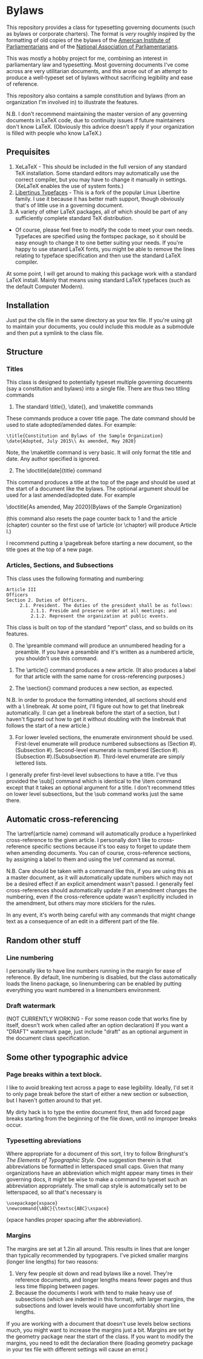 # Bylaws

This repository provides a class for typesetting governing documents (such as bylaws or corporate charters). The format is *very* roughly inspired by the formatting of old copies of the bylaws of the [American Institute of Parliamentarians](https://aipparl.wildapricot.org) and of the [National Association of Parliamentarians](https://www.parliamentarians.org).

This was mostly a hobby project for me, combining an interest in parliamentary law and typesetting. Most governing documents I've come across are very utilitarian documents, and this arose out of an attempt to produce a well-typeset set of bylaws without sacrificing legibility and ease of reference.

This repository also contains a sample constitution and bylaws (from an organization I'm involved in) to illustrate the features.

N.B. I don't recommend maintaining the master version of any governing documents in LaTeX code, due to continuity issues if future maintainers don't know LaTeX. (Obviously this advice doesn't apply if your organization is filled with people who know LaTeX.)

## Prequisites

1. XeLaTeX - This should be included in the full version of any standard TeX installation. Some standard editors may automatically use the correct compiler, but you may have to change it manually in settings. (XeLaTeX enables the use of system fonts.)
2. [Libertinus Typefaces](https://github.com/alif-type/libertinus) - This is a fork of the popular Linux Libertine family. I use it because it has better math support, though obviously that's of little use in a governing document.
3. A variety of other LaTeX packages, all of which should be part of any sufficiently complete standard TeX distribution.

* Of course, please feel free to modify the code to meet your own needs. Typefaces are specified using the fontspec package, so it should be easy enough to change it to one better suiting your needs. If you're happy to use stanard LaTeX fonts, you might be able to remove the lines relating to typeface specification and then use the standard LaTeX compiler. 

At some point, I will get around to making this package work with a standard LaTeX install. Mainly that means using standard LaTeX typefaces (such as the default Computer Modern).

## Installation

Just put the cls file in the same directory as your tex file. If you're using git to maintain your documents, you could include this module as a submodule and then put a symlink to the class file.

## Structure

### Titles

This class is designed to potentially typeset multiple governing documents (say a constitution and bylaws) into a single file. There are thus two titling commands

1. The standard \title{}, \date{}, and \maketitle commands

These commands produce a cover title page. The date command should be used to state adopted/amended dates. For example:

```
\title{Constitution and Bylaws of the Sample Organization}
\date{Adopted, July 2015\\ As amended, May 2020}
```

Note, the \maketitle command is very basic. It will only format the title and date. Any author specified is ignored.

2. The \doctitle[date]{title} command

This command produces a title at the top of the page and should be used at the start of a document like the bylaws. The optional argument should be used for a last amended/adopted date. For example

\doctitle[As amended, May 2020]{Bylaws of the Sample Organization}

(this command also resets the page counter back to 1 and the article (chapter) counter so the first use of \article (or \chapter) will produce Article I.)

I recommend putting a \pagebreak before starting a new document, so the title goes at the top of a new page.

### Articles, Sections, and Subsections

This class uses the following formating and numbering:
```
Article III
Officers
Section 2. Duties of Officers.
     2.1. President. The duties of the president shall be as follows:
         2.1.1. Preside and preserve order at all meetings; and
         2.1.2. Represent the organization at public events.
```
This class is built on top of the standard "report" class, and so builds on its features.

0. The \preamble command will produce an unnumbered heading for a preamble. If you have a preamble and it's written as a numbered article, you shouldn't use this command.

1. The \article{} command produces a new article. (It also produces a label for that article with the same name for cross-referencing purposes.)

2. The \section{} command produces a new section, as expected.

N.B. In order to produce the formatting intended, all sections should end with a \\ linebreak. At some point, I'll figure out how to get that linebreak automatically. (I can get a linebreak before the start of a section, but I haven't figured out how to get it without doubling with the linebreak that follows the start of a new article.)

3. For lower leveled sections, the enumerate environment should be used. First-level enumerate will produce numbered subsections as (Section #).(Subsection #). Second-level enumerate is numbered (Section #).(Subsection #).(Subsubsection #). Third-level enumerate are simply lettered lists.

I generally prefer first-level level subsections to have a title. I've thus provided the \sub[] command which is identical to the \item command except that it takes an optional argument for a title. I don't recommend titles on lower level subsections, but the \sub command works just the same there.

## Automatic cross-referencing

The \artref{article name} command will automatically produce a hyperlinked cross-reference to the given article. I personally don't like to cross-reference specific sections because it's too easy to forget to update them when amending documents. You can of course, cross-reference sections, by assigning a label to them and using the \ref command as normal.

N.B. Care should be taken with a command like this, if you are using this as a master document, as it will automatically update numbers which may not be a desired effect if an explicit amendment wasn't passed. I generally feel cross-references should automatically update if an amendment changes the numbering, even if the cross-reference update wasn't explicitly included in the amendment, but others may more sticklers for the rules. 

In any event, it's worth being careful with any commands that might change text as a consequence of an edit in a different part of the file.

## Random other stuff

### Line numbering

I personally like to have line numbers running in the margin for ease of reference. By default, line numbering is disabled, but the class automatically loads the lineno package, so linenumbering can be enabled by putting everything you want numbered in a linenumbers environment.

### Draft watermark
(NOT CURRENTLY WORKING - For some reason code that works fine by itself, doesn't work when called after an option declaration)
If you want a "DRAFT" watermark page, just include "draft" as an optional argument in the document class specification.

## Some other typographic advice

### Page breaks within a text block.

I like to avoid breaking text across a page to ease legibility. Ideally, I'd set it to only page break before the start of either a new section or subsection, but I haven't gotten around to that yet. 

My dirty hack is to type the entire document first, then add forced page breaks starting from the beginning of the file down, until no improper breaks occur.

### Typesetting abreviations 

Where appropriate for a document of this sort, I try to follow Bringhurst's *The Elements of Typographic Style*. One suggestion therein is that abbreviations be formatted in letterspaced small caps. Given that many organizations have an abbreviation which might appear many times in their governing docs, it might be wise to make a command to typeset such an abbreviation appropriately. The small cap style is automatically set to be letterspaced, so all that's necessary is
```
\usepackage{xspace}
\newcommand{\ABC}{\textsc{ABC}\xspace}
```
(xpace handles proper spacing after the abbreviation).

### Margins

The margins are set at 1.2in all around. This results in lines that are longer than typically recommended by typograpers. I've picked smaller margins (longer line lengths) for two reasons:
1. Very few people sit down and read bylaws like a novel. They're reference documents, and longer lengths means fewer pages and thus less time flipping between pages.
2. Because the documents I work with tend to make heavy use of subsections (which are indented in this format), with larger margins, the subsections and lower levels would have uncomfortably short line lengths.

If you are working with a document that doesn't use levels below sections much, you might want to increase the margins just a bit. Margins are set by the geometry package near the start of the class. If you want to modify the margins, you need to edit the declaration there (loading geometry package in your tex file with different settings will cause an error.)

